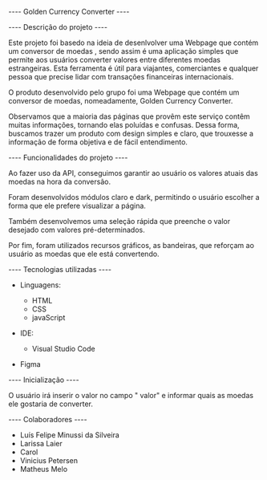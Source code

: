---- Golden Currency Converter ----

 ---- Descrição do projeto ----

 Este projeto foi basedo na ideia de desenlvolver  uma Webpage que contém um conversor de moedas , sendo assim é uma aplicação simples que permite aos usuários converter valores entre diferentes moedas estrangeiras. Esta ferramenta é útil para viajantes, comerciantes e qualquer pessoa que precise lidar com transações financeiras internacionais.

 O produto desenvolvido pelo grupo foi uma Webpage que contém um conversor de moedas,  nomeadamente, Golden Currency Converter.

 Observamos que a maioria das páginas que provêm este serviço contêm muitas informações, 
 tornando elas poluídas e confusas.
 Dessa forma, buscamos trazer um produto com design simples e claro, que trouxesse
 a informação de forma objetiva e de fácil entendimento.


 ---- Funcionalidades do projeto ----

 Ao fazer uso da API, conseguimos garantir ao usuário os valores atuais das moedas
 na hora da conversão.

 Foram desenvolvidos módulos claro e dark, permitindo o usuário escolher a forma que ele prefere visualizar a página.

 Também desenvolvemos uma seleção rápida que preenche o valor desejado com valores pré-determinados.
 
 Por fim, foram utilizados recursos gráficos, as bandeiras, que reforçam ao usuário as moedas que ele está convertendo.
 

 ---- Tecnologias utilizadas ----

 - Linguagens:

    - HTML
    - CSS
    - javaScript

 -  IDE:

    - Visual Studio Code

 - Figma
   

 ---- Inicialização ----

 O usuário irá inserir o valor no campo  " valor" e informar quais as moedas ele gostaria de converter.

 
 ---- Colaboradores ----

 - Luís Felipe Minussi da Silveira
 - Larissa Laier
 - Carol 
 - Vinicius Petersen 
 - Matheus Melo
 
 







 
   
   





